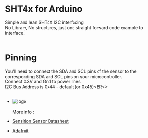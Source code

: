 # SHT4x for Arduino
 Simple and lean SHT4X I2C interfacing<BR>
 No Library, No structures, just one straight forward code example to interface.<BR><BR>
 # Pinning
You'll need to connect the SDA and SCL pins of the sensor to the corresponding SDA and SCL pins on your microcontroller.<BR>
Connect 3.3V and Gnd to power lines<BR>
I2C Bus Address is 0x44 - default (or 0x45)<BR<>
<br><br>
+ ![logo](/images/sthx-full.jpg?raw=true)
<br><br>
More info :<BR>

+ [Sensirion Sensor Datasheet](https://sensirion.com/media/documents/33FD6951/662A593A/HT_DS_Datasheet_SHT4x.pdf)
+ [Adafruit](https://www.adafruit.com/product/4885)

